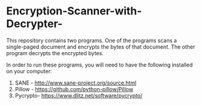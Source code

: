 Encryption-Scanner-with-Decrypter-
==================================

This repository contains two programs. One of the programs scans a single-paged document and encrypts the bytes of that document. The other program decrypts the encrypted bytes.

In order to run these programs, you will need to have the following installed on your computer:

1. SANE - http://www.sane-project.org/source.html 
2. Pillow - https://github.com/python-pillow/Pillow
3. Pycrypto- https://www.dlitz.net/software/pycrypto/
